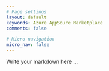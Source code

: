 ```yaml
---
# Page settings
layout: default
keywords: Azure AppSoure Marketplace
comments: false

# Micro navigation
micro_nav: false
---
```


Write your markdown here ...
